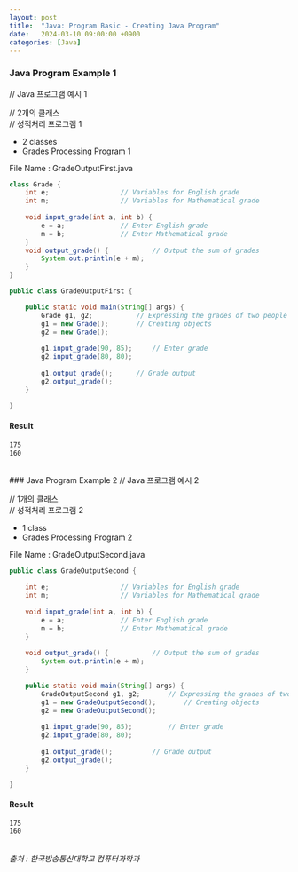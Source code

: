 ```yaml
---
layout: post
title:  "Java: Program Basic - Creating Java Program"
date:   2024-03-10 09:00:00 +0900
categories: [Java]
---
```


### Java Program Example 1   
// Java 프로그램 예시 1   
   
// 2개의 클래스   
// 성적처리 프로그램 1   
- 2 classes   
- Grades Processing Program 1   
   
File Name : GradeOutputFirst.java   
   
```java
class Grade {
	int e;					// Variables for English grade
	int m;					// Variables for Mathematical grade
	
	void input_grade(int a, int b) {
		e = a;				// Enter English grade
		m = b;				// Enter Mathematical grade
	}
	void output_grade() {			// Output the sum of grades
		System.out.println(e + m);
	}
}

public class GradeOutputFirst {

	public static void main(String[] args) {
		Grade g1, g2;			// Expressing the grades of two people
		g1 = new Grade();		// Creating objects
		g2 = new Grade();
		
		g1.input_grade(90, 85);		// Enter grade
		g2.input_grade(80, 80);
		
		g1.output_grade();		// Grade output
		g2.output_grade();
	}

}
```
   
#### Result   
   
```cmd
175
160
```
   
<br />
### Java Program Example 2   
// Java 프로그램 예시 2   
   
// 1개의 클래스   
// 성적처리 프로그램 2   
- 1 class   
- Grades Processing Program 2   
   
File Name : GradeOutputSecond.java   
   
```java
public class GradeOutputSecond {

	int e;					// Variables for English grade
	int m;					// Variables for Mathematical grade
	
	void input_grade(int a, int b) {
		e = a;				// Enter English grade
		m = b;				// Enter Mathematical grade
	}
	
	void output_grade() {			// Output the sum of grades
		System.out.println(e + m);
	}

	public static void main(String[] args) {
		GradeOutputSecond g1, g2;		// Expressing the grades of two people
		g1 = new GradeOutputSecond();		// Creating objects
		g2 = new GradeOutputSecond();
		
		g1.input_grade(90, 85);			// Enter grade
		g2.input_grade(80, 80);
		
		g1.output_grade();			// Grade output
		g2.output_grade();
	}

}
```
   
#### Result   
   
```cmd
175
160
```
   
<br />
<cite>출처 : 한국방송통신대학교 컴퓨터과학과</cite>
